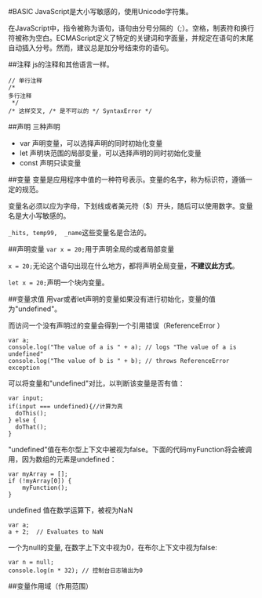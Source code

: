 #BASIC
JavaScript是大小写敏感的，使用Unicode字符集。


在JavaScript中，指令被称为语句，语句由分号分隔的（;）。空格，制表符和换行符被称为空白。ECMAScript定义了特定的关键词和字面量，并规定在语句的末尾自动插入分号。然而，建议总是加分号结束你的语句。

##注释
js的注释和其他语言一样。

```
// 单行注释
/* 
多行注释
 */
/* 这样交叉, /* 是不可以的 */ SyntaxError */
```

##声明
三种声明

- var 声明变量，可以选择声明的同时初始化变量
- let 声明块范围的局部变量，可以选择声明的同时初始化变量
- const 声明只读变量

##变量
变量是应用程序中值的一种符号表示。变量的名字，称为标识符，遵循一定的规范。

变量名必须以应为字母，下划线或者美元符（$）开头，随后可以使用数字。变量名是大小写敏感的。

```_hits, temp99,  _name```这些变量名是合法的。

##声明变量
```var x = 20;```用于声明全局的或者局部变量

```x = 20;```无论这个语句出现在什么地方，都将声明全局变量，**不建议此方式**。

```let x = 20;```声明一个块内变量。

##变量求值
用var或者let声明的变量如果没有进行初始化，变量的值为"undefined"。

而访问一个没有声明过的变量会得到一个引用错误（ReferenceError ）

```
var a;
console.log("The value of a is " + a); // logs "The value of a is undefined"
console.log("The value of b is " + b); // throws ReferenceError exception
```

可以将变量和"undefined"对比，以判断该变量是否有值：

```
var input;
if(input === undefined){//计算为真
  doThis();
} else {
  doThat();
}
```
"undefined"值在布尔型上下文中被视为false。下面的代码myFunction将会被调用，因为数组的元素是undefined：

```
var myArray = [];
if (!myArray[0]) {
	myFunction();
}
```
undefined 值在数学运算下，被视为NaN

```
var a;
a + 2;  // Evaluates to NaN
```

一个为null的变量, 在数字上下文中视为0，在布尔上下文中视为false:

```
var n = null;
console.log(n * 32); // 控制台日志输出为0
```

##变量作用域（作用范围）